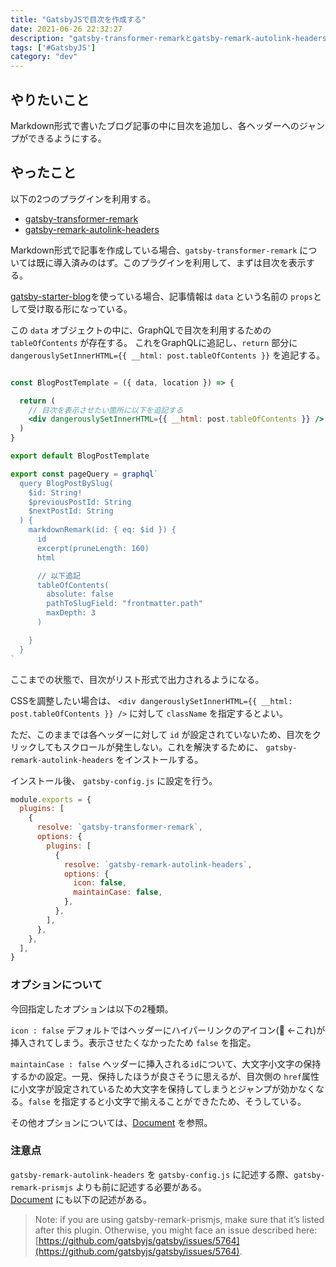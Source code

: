 ```yaml
---
title: "GatsbyJSで目次を作成する"
date: 2021-06-26 22:32:27
description: "gatsby-transformer-remarkとgatsby-remark-autolink-headersを導入することで簡単に実現可能"
tags: ['#GatsbyJS']
category: "dev"
---
```

## やりたいこと
Markdown形式で書いたブログ記事の中に目次を追加し、各ヘッダーへのジャンプができるようにする。

## やったこと
以下の2つのプラグインを利用する。

- [gatsby-transformer-remark](https://www.gatsbyjs.org/packages/gatsby-transformer-remark/)
- [gatsby-remark-autolink-headers](https://www.gatsbyjs.org/packages/gatsby-remark-autolink-headers/)

Markdown形式で記事を作成している場合、`gatsby-transformer-remark` については既に導入済みのはず。このプラグインを利用して、まずは目次を表示する。

[gatsby-starter-blog](https://www.gatsbyjs.com/starters/gatsbyjs/gatsby-starter-blog)を使っている場合、記事情報は `data` という名前の `props`として受け取る形になっている。

この `data` オブジェクトの中に、GraphQLで目次を利用するための `tableOfContents` が存在する。
これをGraphQLに追記し、`return` 部分に `dangerouslySetInnerHTML={{ __html: post.tableOfContents }}` を追記する。

```jsx

const BlogPostTemplate = ({ data, location }) => {

  return (
    // 目次を表示させたい箇所に以下を追記する
    <div dangerouslySetInnerHTML={{ __html: post.tableOfContents }} />
  )
}

export default BlogPostTemplate

export const pageQuery = graphql`
  query BlogPostBySlug(
    $id: String!
    $previousPostId: String
    $nextPostId: String
  ) {
    markdownRemark(id: { eq: $id }) {
      id
      excerpt(pruneLength: 160)
      html

      // 以下追記
      tableOfContents(
        absolute: false
        pathToSlugField: "frontmatter.path"
        maxDepth: 3
      )

    }
  }
`
```

ここまでの状態で、目次がリスト形式で出力されるようになる。

CSSを調整したい場合は、 `<div dangerouslySetInnerHTML={{ __html: post.tableOfContents }} />` に対して `className` を指定するとよい。

ただ、このままでは各ヘッダーに対して `id` が設定されていないため、目次をクリックしてもスクロールが発生しない。これを解決するために、 `gatsby-remark-autolink-headers` をインストールする。

インストール後、 `gatsby-config.js` に設定を行う。

```jsx
module.exports = {
  plugins: [
    {
      resolve: `gatsby-transformer-remark`,
      options: {
        plugins: [
          {
            resolve: `gatsby-remark-autolink-headers`,
            options: {
              icon: false,
              maintainCase: false,
            },
          },
        ],
      },
    },
  ],
}
```

### オプションについて
今回指定したオプションは以下の2種類。

`icon : false` デフォルトではヘッダーにハイパーリンクのアイコン(🔗 ←これ)が挿入されてしまう。表示させたくなかったため `false` を指定。

`maintainCase : false` ヘッダーに挿入される`id`について、大文字小文字の保持するかの設定。一見、保持したほうが良さそうに思えるが、目次側の `href`属性に小文字が設定されているため大文字を保持してしまうとジャンプが効かなくなる。`false` を指定すると小文字で揃えることができたため、そうしている。

その他オプションについては、[Document](https://www.gatsbyjs.com/plugins/gatsby-remark-autolink-headers/) を参照。

### 注意点
`gatsby-remark-autolink-headers` を `gatsby-config.js` に記述する際、`gatsby-remark-prismjs` よりも前に記述する必要がある。  
[Document](https://www.gatsbyjs.com/plugins/gatsby-remark-autolink-headers/) にも以下の記述がある。

> Note: if you are using gatsby-remark-prismjs, make sure that it’s listed after this plugin. Otherwise, you might face an issue described here: [https://github.com/gatsbyjs/gatsby/issues/5764](https://github.com/gatsbyjs/gatsby/issues/5764).